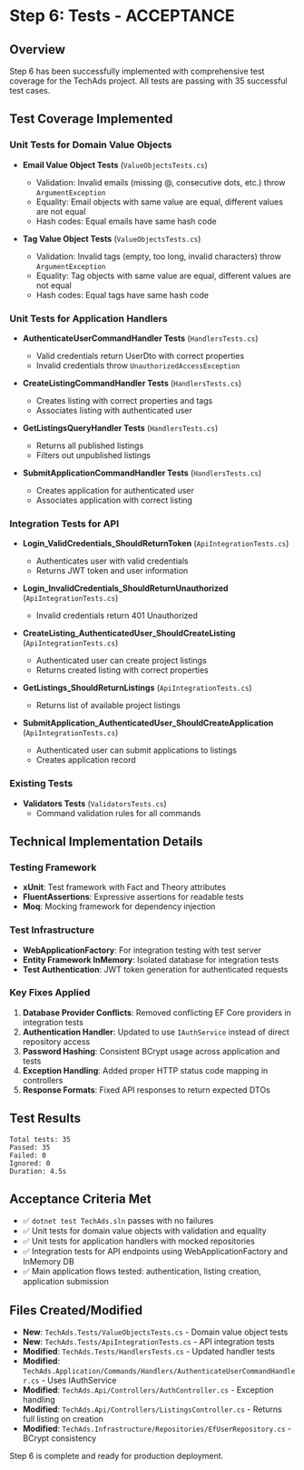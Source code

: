 # Step 6: Tests - ACCEPTANCE

## Overview

Step 6 has been successfully implemented with comprehensive test coverage for the TechAds project. All tests are passing with 35 successful test cases.

## Test Coverage Implemented

### Unit Tests for Domain Value Objects

- **Email Value Object Tests** (`ValueObjectsTests.cs`)

  - Validation: Invalid emails (missing @, consecutive dots, etc.) throw `ArgumentException`
  - Equality: Email objects with same value are equal, different values are not equal
  - Hash codes: Equal emails have same hash code

- **Tag Value Object Tests** (`ValueObjectsTests.cs`)
  - Validation: Invalid tags (empty, too long, invalid characters) throw `ArgumentException`
  - Equality: Tag objects with same value are equal, different values are not equal
  - Hash codes: Equal tags have same hash code

### Unit Tests for Application Handlers

- **AuthenticateUserCommandHandler Tests** (`HandlersTests.cs`)

  - Valid credentials return UserDto with correct properties
  - Invalid credentials throw `UnauthorizedAccessException`

- **CreateListingCommandHandler Tests** (`HandlersTests.cs`)

  - Creates listing with correct properties and tags
  - Associates listing with authenticated user

- **GetListingsQueryHandler Tests** (`HandlersTests.cs`)

  - Returns all published listings
  - Filters out unpublished listings

- **SubmitApplicationCommandHandler Tests** (`HandlersTests.cs`)
  - Creates application for authenticated user
  - Associates application with correct listing

### Integration Tests for API

- **Login_ValidCredentials_ShouldReturnToken** (`ApiIntegrationTests.cs`)

  - Authenticates user with valid credentials
  - Returns JWT token and user information

- **Login_InvalidCredentials_ShouldReturnUnauthorized** (`ApiIntegrationTests.cs`)

  - Invalid credentials return 401 Unauthorized

- **CreateListing_AuthenticatedUser_ShouldCreateListing** (`ApiIntegrationTests.cs`)

  - Authenticated user can create project listings
  - Returns created listing with correct properties

- **GetListings_ShouldReturnListings** (`ApiIntegrationTests.cs`)

  - Returns list of available project listings

- **SubmitApplication_AuthenticatedUser_ShouldCreateApplication** (`ApiIntegrationTests.cs`)
  - Authenticated user can submit applications to listings
  - Creates application record

### Existing Tests

- **Validators Tests** (`ValidatorsTests.cs`)
  - Command validation rules for all commands

## Technical Implementation Details

### Testing Framework

- **xUnit**: Test framework with Fact and Theory attributes
- **FluentAssertions**: Expressive assertions for readable tests
- **Moq**: Mocking framework for dependency injection

### Test Infrastructure

- **WebApplicationFactory**: For integration testing with test server
- **Entity Framework InMemory**: Isolated database for integration tests
- **Test Authentication**: JWT token generation for authenticated requests

### Key Fixes Applied

1. **Database Provider Conflicts**: Removed conflicting EF Core providers in integration tests
2. **Authentication Handler**: Updated to use `IAuthService` instead of direct repository access
3. **Password Hashing**: Consistent BCrypt usage across application and tests
4. **Exception Handling**: Added proper HTTP status code mapping in controllers
5. **Response Formats**: Fixed API responses to return expected DTOs

## Test Results

```
Total tests: 35
Passed: 35
Failed: 0
Ignored: 0
Duration: 4.5s
```

## Acceptance Criteria Met

- ✅ `dotnet test TechAds.sln` passes with no failures
- ✅ Unit tests for domain value objects with validation and equality
- ✅ Unit tests for application handlers with mocked repositories
- ✅ Integration tests for API endpoints using WebApplicationFactory and InMemory DB
- ✅ Main application flows tested: authentication, listing creation, application submission

## Files Created/Modified

- **New**: `TechAds.Tests/ValueObjectsTests.cs` - Domain value object tests
- **New**: `TechAds.Tests/ApiIntegrationTests.cs` - API integration tests
- **Modified**: `TechAds.Tests/HandlersTests.cs` - Updated handler tests
- **Modified**: `TechAds.Application/Commands/Handlers/AuthenticateUserCommandHandler.cs` - Uses IAuthService
- **Modified**: `TechAds.Api/Controllers/AuthController.cs` - Exception handling
- **Modified**: `TechAds.Api/Controllers/ListingsController.cs` - Returns full listing on creation
- **Modified**: `TechAds.Infrastructure/Repositories/EfUserRepository.cs` - BCrypt consistency

Step 6 is complete and ready for production deployment.
